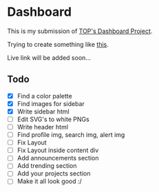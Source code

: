# Dashboard
This is my submission of [TOP's Dashboard Project](https://www.theodinproject.com/lessons/node-path-intermediate-html-and-css-admin-dashboard).

Trying to create something like [this](https://cdn.statically.io/gh/TheOdinProject/curriculum/43cc6ab69fdfbef40d431a65677d2144668930ac/intermediate_html_css/grid/project_admin_dashboard/imgs/dashboard-project.png).

Live link will be added soon...

## Todo
- [x] Find a color palette
- [x] Find images for sidebar
- [x] Write sidebar html
- [ ] Edit SVG's to white PNGs
- [ ] Write header html
- [ ] Find profile img, search img, alert img
- [ ] Fix Layout
- [ ] Fix Layout inside content div
- [ ] Add announcements section
- [ ] Add trending section
- [ ] Add your projects section
- [ ] Make it all look good :/